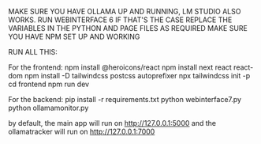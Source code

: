 MAKE SURE YOU HAVE OLLAMA UP AND RUNNING, LM STUDIO ALSO WORKS. RUN WEBINTERFACE 6 IF THAT'S THE CASE
REPLACE THE VARIABLES IN THE PYTHON AND PAGE FILES AS REQUIRED
MAKE SURE YOU HAVE NPM SET UP AND WORKING

RUN ALL THIS:


For the frontend:
npm install @heroicons/react 
npm install next react react-dom 
npm install -D tailwindcss postcss autoprefixer 
npx tailwindcss init -p 
cd frontend 
npm run dev 


For the backend:
pip install -r requirements.txt
python webinterface7.py
python ollamamonitor.py


by default, the main app will run on http://127.0.0.1:5000 and the ollamatracker will run on http://127.0.0.1:7000
